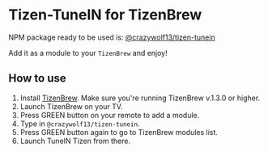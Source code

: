 # Tizen-TuneIN for TizenBrew

NPM package ready to be used is: [@crazywolf13/tizen-tunein](https://www.npmjs.com/package/@crazywolf13/tizen-tunein)

Add it as a module to your `TizenBrew` and enjoy!

## How to use
1. Install [TizenBrew](https://github.com/reisxd/TizenBrew). Make sure you're running TizenBrew v.1.3.0 or higher.
2. Launch TizenBrew on your TV.
3. Press GREEN button on your remote to add a module.
4. Type in `@crazywolf13/tizen-tunein`.
5. Press GREEN button again to go to TizenBrew modules list.
6. Launch TuneIN Tizen from there.
